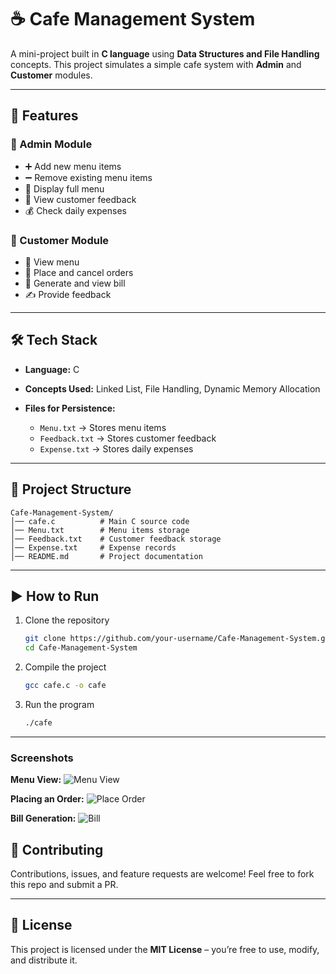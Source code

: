 # ☕ Cafe Management System

A mini-project built in **C language** using **Data Structures and File Handling** concepts.
This project simulates a simple cafe system with **Admin** and **Customer** modules.

---

## 🚀 Features

### 🔑 Admin Module

* ➕ Add new menu items
* ➖ Remove existing menu items
* 📜 Display full menu
* 📝 View customer feedback
* 💰 Check daily expenses

### 👤 Customer Module

* 📖 View menu
* 🛒 Place and cancel orders
* 🧾 Generate and view bill
* ✍️ Provide feedback

---

## 🛠️ Tech Stack

* **Language:** C
* **Concepts Used:** Linked List, File Handling, Dynamic Memory Allocation
* **Files for Persistence:**

  * `Menu.txt` → Stores menu items
  * `Feedback.txt` → Stores customer feedback
  * `Expense.txt` → Stores daily expenses

---

## 📂 Project Structure

```
Cafe-Management-System/
│── cafe.c          # Main C source code  
│── Menu.txt        # Menu items storage  
│── Feedback.txt    # Customer feedback storage  
│── Expense.txt     # Expense records  
│── README.md       # Project documentation  
```

---

## ▶️ How to Run

1. Clone the repository

   ```bash
   git clone https://github.com/your-username/Cafe-Management-System.git
   cd Cafe-Management-System
   ```

2. Compile the project

   ```bash
   gcc cafe.c -o cafe
   ```

3. Run the program

   ```bash
   ./cafe
   ```

---
### Screenshots

**Menu View:**
![Menu View]([screenshots/menu_view.png](https://github.com/prajwaljadhav07/Cafe-Management-Project/blob/6ad2f12c7f5b4f02c9c338b3fd8c7fcae8f34e1e/screenshots/bill.png))

**Placing an Order:**
![Place Order](screenshots/place_order.png)

**Bill Generation:**
![Bill]([screenshots/bill.png](https://github.com/prajwaljadhav07/Cafe-Management-Project/blob/b7fbfcd607b1b9139ad3f4bd86b0bdbfb3d2341b/screenshots/displaymenu.png))

## 🤝 Contributing

Contributions, issues, and feature requests are welcome!
Feel free to fork this repo and submit a PR.

---

## 📜 License

This project is licensed under the **MIT License** – you’re free to use, modify, and distribute it.
